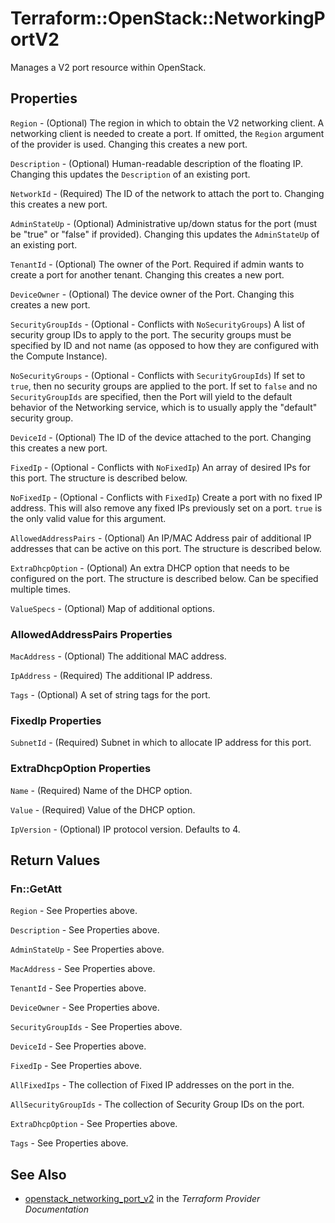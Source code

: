 # Terraform::OpenStack::NetworkingPortV2

Manages a V2 port resource within OpenStack.

## Properties

`Region` - (Optional) The region in which to obtain the V2 networking client. A networking client is needed to create a port. If omitted, the `Region` argument of the provider is used. Changing this creates a new port.

`Description` - (Optional) Human-readable description of the floating IP. Changing this updates the `Description` of an existing port.

`NetworkId` - (Required) The ID of the network to attach the port to. Changing this creates a new port.

`AdminStateUp` - (Optional) Administrative up/down status for the port (must be "true" or "false" if provided). Changing this updates the `AdminStateUp` of an existing port.

`TenantId` - (Optional) The owner of the Port. Required if admin wants to create a port for another tenant. Changing this creates a new port.

`DeviceOwner` - (Optional) The device owner of the Port. Changing this creates a new port.

`SecurityGroupIds` - (Optional - Conflicts with `NoSecurityGroups`) A list of security group IDs to apply to the port. The security groups must be specified by ID and not name (as opposed to how they are configured with the Compute Instance).

`NoSecurityGroups` - (Optional - Conflicts with `SecurityGroupIds`) If set to `true`, then no security groups are applied to the port. If set to `false` and no `SecurityGroupIds` are specified, then the Port will yield to the default behavior of the Networking service, which is to usually apply the "default" security group.

`DeviceId` - (Optional) The ID of the device attached to the port. Changing this creates a new port.

`FixedIp` - (Optional - Conflicts with `NoFixedIp`) An array of desired IPs for this port. The structure is described below.

`NoFixedIp` - (Optional - Conflicts with `FixedIp`) Create a port with no fixed IP address. This will also remove any fixed IPs previously set on a port. `true` is the only valid value for this argument.

`AllowedAddressPairs` - (Optional) An IP/MAC Address pair of additional IP addresses that can be active on this port. The structure is described below.

`ExtraDhcpOption` - (Optional) An extra DHCP option that needs to be configured on the port. The structure is described below. Can be specified multiple times.

`ValueSpecs` - (Optional) Map of additional options.

### AllowedAddressPairs Properties

`MacAddress` - (Optional) The additional MAC address.

`IpAddress` - (Required) The additional IP address.

`Tags` - (Optional) A set of string tags for the port.

### FixedIp Properties

`SubnetId` - (Required) Subnet in which to allocate IP address for this port.

### ExtraDhcpOption Properties

`Name` - (Required) Name of the DHCP option.

`Value` - (Required) Value of the DHCP option.

`IpVersion` - (Optional) IP protocol version. Defaults to 4.


## Return Values

### Fn::GetAtt

`Region` - See Properties above.

`Description` - See Properties above.

`AdminStateUp` - See Properties above.

`MacAddress` - See Properties above.

`TenantId` - See Properties above.

`DeviceOwner` - See Properties above.

`SecurityGroupIds` - See Properties above.

`DeviceId` - See Properties above.

`FixedIp` - See Properties above.

`AllFixedIps` - The collection of Fixed IP addresses on the port in the.

`AllSecurityGroupIds` - The collection of Security Group IDs on the port.

`ExtraDhcpOption` - See Properties above.

`Tags` - See Properties above.

## See Also

* [openstack_networking_port_v2](https://www.terraform.io/docs/providers/openstack/r/networking_port_v2.html) in the _Terraform Provider Documentation_
